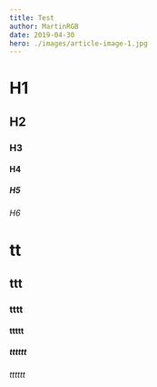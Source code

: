 ```yaml
---
title: Test
author: MartinRGB
date: 2019-04-30
hero: ./images/article-image-1.jpg
---
```


# H1

## H2

### H3

#### H4

##### H5

###### H6

# tt

## ttt

### tttt

#### ttttt

##### tttttt

###### tttttt
